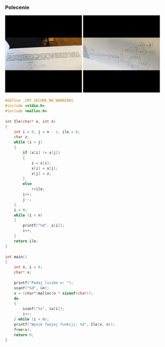 ### Polecenie
<img src="Zdjecia/ile.png" width="250" height="250">
<img src="Zdjecia/ile2.png" width="250" height="250">

```C
#define _CRT_SECURE_NO_WARNINGS
#include <stdio.h>
#include <malloc.h>

int Ile(char* x, int n)
{
	int i = 0, j = n - 1, ile = 0;
	char z;
	while (i < j)
	{
		if (x[i] != x[j])
		{
			z = x[i];
			x[i] = x[j];
			x[j] = z;
		}
		else
			++ile;
		i++;
		j--;
	}
	i = 0;
	while (i < n)
	{
		printf("%d", x[i]);
		i++;
	}
	return ile;
}

int main()
{
	int n, i = 0;
	char* x;

	printf("Podaj liczbe n: ");
	scanf("%d", &n);
	x = (char*)malloc(n * sizeof(char));
	do
	{
		scanf("%s", &x[i]);
		i++;
	} while (i < n);
	printf("Wynik Twojej funkcji: %d", Ile(x, n));
	free(x);
	return 0;
}

```
